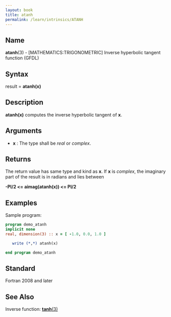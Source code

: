 ```yaml
---
layout: book
title: atanh
permalink: /learn/intrinsics/ATANH
---
```

## __Name__

__atanh__(3) - \[MATHEMATICS:TRIGONOMETRIC\] Inverse hyperbolic tangent function
(GFDL)

## __Syntax__

result = __atanh(x)__

## __Description__

__atanh(x)__ computes the inverse hyperbolic tangent of __x__.

## __Arguments__

  - __x__
    : The type shall be _real_ or _complex_.

## __Returns__

The return value has same type and kind as __x__. If __x__ is _complex_, the
imaginary part of the result is in radians and lies between

__-PI/2 \<= aimag(atanh(x)) \<= PI/2__

## __Examples__

Sample program:

```fortran
program demo_atanh
implicit none
real, dimension(3) :: x = [ -1.0, 0.0, 1.0 ]

   write (*,*) atanh(x)

end program demo_atanh
```

## __Standard__

Fortran 2008 and later

## __See Also__

Inverse function: [__tanh__(3)](TANH)
